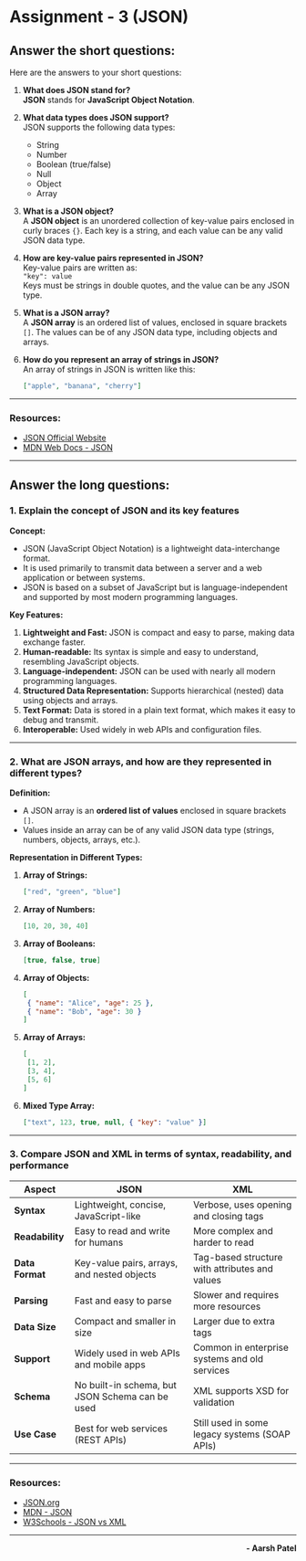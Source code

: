 # Assignment - 3 (JSON)

## Answer the short questions:

Here are the answers to your short questions:

1. **What does JSON stand for?**  
    **JSON** stands for **JavaScript Object Notation**.
   <br>
2. **What data types does JSON support?**  
    JSON supports the following data types:

   - String
   - Number
   - Boolean (true/false)
   - Null
   - Object
   - Array
     <br>

3. **What is a JSON object?**  
    A **JSON object** is an unordered collection of key-value pairs enclosed in curly braces `{}`. Each key is a string, and each value can be any valid JSON data type.
   <br>

4. **How are key-value pairs represented in JSON?**  
    Key-value pairs are written as:  
    `"key": value`  
    Keys must be strings in double quotes, and the value can be any JSON type.
   <br>

5. **What is a JSON array?**  
    A **JSON array** is an ordered list of values, enclosed in square brackets `[]`. The values can be of any JSON data type, including objects and arrays.
   <br>

6. **How do you represent an array of strings in JSON?**  
   An array of strings in JSON is written like this:
   ```json
   ["apple", "banana", "cherry"]
   ```

---

### Resources:

- [JSON Official Website](https://www.json.org/json-en.html)
- [MDN Web Docs - JSON](https://developer.mozilla.org/en-US/docs/Learn/JavaScript/Objects/JSON)

---

## Answer the long questions:

### **1. Explain the concept of JSON and its key features**

**Concept:**

- JSON (JavaScript Object Notation) is a lightweight data-interchange format.
- It is used primarily to transmit data between a server and a web application or between systems.
- JSON is based on a subset of JavaScript but is language-independent and supported by most modern programming languages.

**Key Features:**

1. **Lightweight and Fast:** JSON is compact and easy to parse, making data exchange faster.
2. **Human-readable:** Its syntax is simple and easy to understand, resembling JavaScript objects.
3. **Language-independent:** JSON can be used with nearly all modern programming languages.
4. **Structured Data Representation:** Supports hierarchical (nested) data using objects and arrays.
5. **Text Format:** Data is stored in a plain text format, which makes it easy to debug and transmit.
6. **Interoperable:** Used widely in web APIs and configuration files.

---

### **2. What are JSON arrays, and how are they represented in different types?**

**Definition:**

- A JSON array is an **ordered list of values** enclosed in square brackets `[]`.
- Values inside an array can be of any valid JSON data type (strings, numbers, objects, arrays, etc.).

**Representation in Different Types:**

1. **Array of Strings:**

   ```json
   ["red", "green", "blue"]
   ```

2. **Array of Numbers:**

   ```json
   [10, 20, 30, 40]
   ```

3. **Array of Booleans:**

   ```json
   [true, false, true]
   ```

4. **Array of Objects:**

   ```json
   [
   	{ "name": "Alice", "age": 25 },
   	{ "name": "Bob", "age": 30 }
   ]
   ```

5. **Array of Arrays:**

   ```json
   [
   	[1, 2],
   	[3, 4],
   	[5, 6]
   ]
   ```

6. **Mixed Type Array:**
   ```json
   ["text", 123, true, null, { "key": "value" }]
   ```

---

### **3. Compare JSON and XML in terms of syntax, readability, and performance**

| **Aspect**      | **JSON**                                        | **XML**                                        |
| --------------- | ----------------------------------------------- | ---------------------------------------------- |
| **Syntax**      | Lightweight, concise, JavaScript-like           | Verbose, uses opening and closing tags         |
| **Readability** | Easy to read and write for humans               | More complex and harder to read                |
| **Data Format** | Key-value pairs, arrays, and nested objects     | Tag-based structure with attributes and values |
| **Parsing**     | Fast and easy to parse                          | Slower and requires more resources             |
| **Data Size**   | Compact and smaller in size                     | Larger due to extra tags                       |
| **Support**     | Widely used in web APIs and mobile apps         | Common in enterprise systems and old services  |
| **Schema**      | No built-in schema, but JSON Schema can be used | XML supports XSD for validation                |
| **Use Case**    | Best for web services (REST APIs)               | Still used in some legacy systems (SOAP APIs)  |

---

### Resources:

- [JSON.org](https://www.json.org/json-en.html)
- [MDN - JSON](https://developer.mozilla.org/en-US/docs/Web/JavaScript/Reference/Global_Objects/JSON)
- [W3Schools - JSON vs XML](https://www.w3schools.com/js/js_json_xml.asp)

---

<p align="right"><strong>- Aarsh Patel</strong></p>
